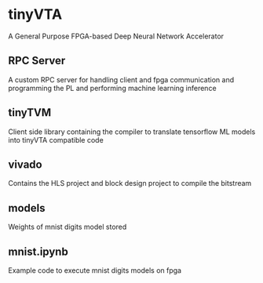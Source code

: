 # tinyVTA
A General Purpose FPGA-based Deep Neural Network Accelerator

## RPC Server
A custom RPC server for handling client and fpga communication and programming the PL and performing machine learning inference

## tinyTVM
Client side library containing the compiler to translate tensorflow ML models into tinyVTA compatible code

## vivado
Contains the HLS project and block design project to compile the bitstream

## models
Weights of mnist digits model stored

## mnist.ipynb
Example code to execute mnist digits models on fpga


